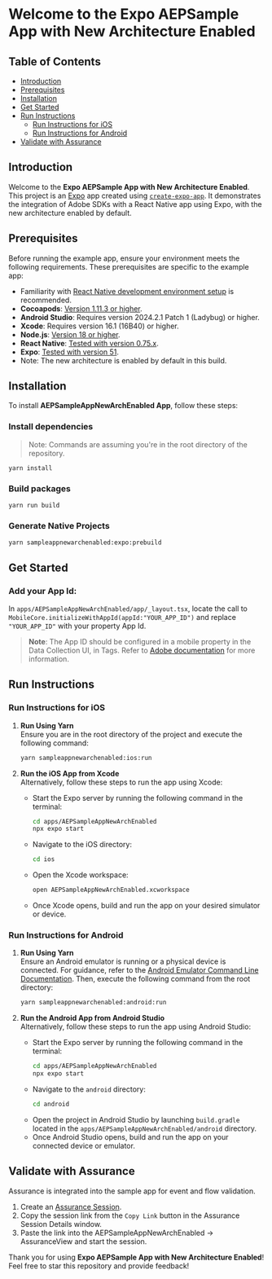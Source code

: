 # Welcome to the Expo AEPSample App with New Architecture Enabled

## Table of Contents
- [Introduction](#introduction)
- [Prerequisites](#prerequisites)
- [Installation](#installation)
- [Get Started](#get-started)
- [Run Instructions](#run-instructions)
  - [Run Instructions for iOS](#run-instructions-for-ios)
  - [Run Instructions for Android](#run-instructions-for-android)
- [Validate with Assurance](#validate-with-assurance)


## Introduction
Welcome to the **Expo AEPSample App with New Architecture Enabled**. This project is an [Expo](https://expo.dev) app created using [`create-expo-app`](https://www.npmjs.com/package/create-expo-app). It demonstrates the integration of Adobe SDKs with a React Native app using Expo, with the new architecture enabled by default.

## Prerequisites
Before running the example app, ensure your environment meets the following requirements. These prerequisites are specific to the example app:

- Familiarity with [React Native development environment setup](https://reactnative.dev/docs/environment-setup) is recommended.
- **Cocoapods**: [Version 1.11.3 or higher](https://guides.cocoapods.org/using/getting-started.html).
- **Android Studio**: Requires version 2024.2.1 Patch 1 (Ladybug) or higher.
- **Xcode**: Requires version 16.1 (16B40) or higher.
- **Node.js**: [Version 18 or higher](https://nodejs.org/en/download/).
- **React Native**: [Tested with version 0.75.x](https://reactnative.dev/).
- **Expo**: [Tested with version 51](https://docs.expo.dev/).
- Note: The new architecture is enabled by default in this build.


## Installation
To install **AEPSampleAppNewArchEnabled App**, follow these steps:

### Install dependencies
> Note: Commands are assuming you're in the root directory of the repository.

```
yarn install 
```

### Build packages

```
yarn run build
```

### Generate Native Projects 

```
yarn sampleappnewarchenabled:expo:prebuild
```

## Get Started

### Add your App Id:

In `apps/AEPSampleAppNewArchEnabled/app/_layout.tsx`, locate the call to `MobileCore.initializeWithAppId(appId:"YOUR_APP_ID")` and replace `"YOUR_APP_ID"` with your property App Id.

> **Note**: The App ID should be configured in a mobile property in the Data Collection UI, in Tags. Refer to [Adobe documentation](https://developer.adobe.com/client-sdks/home/base/mobile-core/configuration/#configure-with-app-id-per-environment) for more information.

## Run Instructions

### Run Instructions for iOS  

1. **Run Using Yarn**  
   Ensure you are in the root directory of the project and execute the following command:  
   ```bash
   yarn sampleappnewarchenabled:ios:run
   ```

2. **Run the iOS App from Xcode**  
   Alternatively, follow these steps to run the app using Xcode:  
   - Start the Expo server by running the following command in the terminal:  
     ```bash
     cd apps/AEPSampleAppNewArchEnabled
     npx expo start
     ```
   - Navigate to the iOS directory:  
     ```bash
     cd ios
     ```
   - Open the Xcode workspace:  
     ```bash
     open AEPSampleAppNewArchEnabled.xcworkspace
     ```
   - Once Xcode opens, build and run the app on your desired simulator or device.

### Run Instructions for Android  

1. **Run Using Yarn**  
   Ensure an Android emulator is running or a physical device is connected. For guidance, refer to the [Android Emulator Command Line Documentation](https://developer.android.com/studio/run/emulator-commandline). Then, execute the following command from the root directory:  
   ```bash
   yarn sampleappnewarchenabled:android:run
   ```

2. **Run the Android App from Android Studio**  
   Alternatively, follow these steps to run the app using Android Studio:  
   - Start the Expo server by running the following command in the terminal:  
     ```bash
     cd apps/AEPSampleAppNewArchEnabled
     npx expo start
     ```
   - Navigate to the `android` directory:  
     ```bash
     cd android
     ```
   - Open the project in Android Studio by launching `build.gradle` located in the `apps/AEPSampleAppNewArchEnabled/android` directory.  
   - Once Android Studio opens, build and run the app on your connected device or emulator.
   
## Validate with Assurance
Assurance is integrated into the sample app for event and flow validation.

1. Create an [Assurance Session](https://experienceleague.adobe.com/docs/experience-platform/assurance/tutorials/using-assurance.html#create-sessions).
2. Copy the session link from the `Copy Link` button in the Assurance Session Details window.
3. Paste the link into the AEPSampleAppNewArchEnabled -> AssuranceView and start the session.


Thank you for using **Expo AEPSample App with New Architecture Enabled**! Feel free to star this repository and provide feedback!

